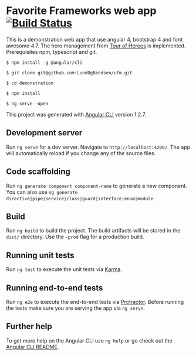 # Favorite Frameworks web app [![Build Status](https://travis-ci.org/borchsenius/favorite-frameworks.svg?branch=master)](borchsenius/favorite-frameworks)
This is a demonstration web app that use angular 4, bootstrap 4 and font awesome 4.7. The hero management from [Tour of Heroes](https://angular.io/tutorial) is implemented.
Prerequisites npm, typescript and git.

  `$ npm install -g @angular/cli`
  
 `$ git clone git@github.com:LundOgBendsen/ufm.git`

 `$ cd demonstration`

 `$ npm install`
  
 `$ ng serve -open`

This project was generated with [Angular CLI](https://github.com/angular/angular-cli) version 1.2.7.

## Development server

Run `ng serve` for a dev server. Navigate to `http://localhost:4200/`. The app will automatically reload if you change any of the source files.

## Code scaffolding

Run `ng generate component component-name` to generate a new component. You can also use `ng generate directive|pipe|service|class|guard|interface|enum|module`.

## Build

Run `ng build` to build the project. The build artifacts will be stored in the `dist/` directory. Use the `-prod` flag for a production build.

## Running unit tests

Run `ng test` to execute the unit tests via [Karma](https://karma-runner.github.io).

## Running end-to-end tests

Run `ng e2e` to execute the end-to-end tests via [Protractor](http://www.protractortest.org/).
Before running the tests make sure you are serving the app via `ng serve`.

## Further help

To get more help on the Angular CLI use `ng help` or go check out the [Angular CLI README](https://github.com/angular/angular-cli/blob/master/README.md).
